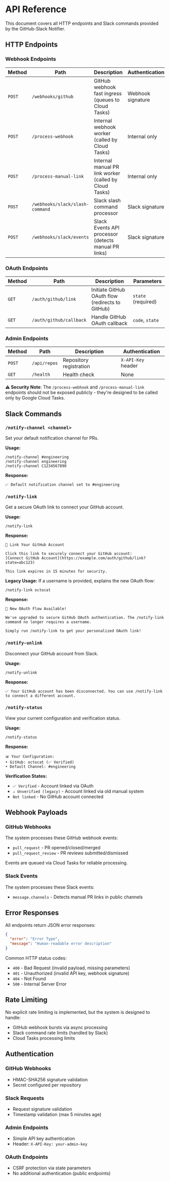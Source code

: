 # API Reference

This document covers all HTTP endpoints and Slack commands provided by the GitHub-Slack Notifier.

## HTTP Endpoints

### Webhook Endpoints

| Method | Path | Description | Authentication |
|--------|------|-------------|----------------|
| `POST` | `/webhooks/github` | GitHub webhook fast ingress (queues to Cloud Tasks) | Webhook signature |
| `POST` | `/process-webhook` | Internal webhook worker (called by Cloud Tasks) | Internal only |
| `POST` | `/process-manual-link` | Internal manual PR link worker (called by Cloud Tasks) | Internal only |
| `POST` | `/webhooks/slack/slash-command` | Slack slash command processor | Slack signature |
| `POST` | `/webhooks/slack/events` | Slack Events API processor (detects manual PR links) | Slack signature |

### OAuth Endpoints

| Method | Path | Description | Parameters |
|--------|------|-------------|------------|
| `GET` | `/auth/github/link` | Initiate GitHub OAuth flow (redirects to GitHub) | `state` (required) |
| `GET` | `/auth/github/callback` | Handle GitHub OAuth callback | `code`, `state` |

### Admin Endpoints

| Method | Path | Description | Authentication |
|--------|------|-------------|----------------|
| `POST` | `/api/repos` | Repository registration | `X-API-Key` header |
| `GET` | `/health` | Health check | None |

**⚠️ Security Note**: The `/process-webhook` and `/process-manual-link` endpoints should not be exposed publicly - they're designed to be called only by Google Cloud Tasks.

## Slack Commands

### `/notify-channel <channel>`

Set your default notification channel for PRs.

**Usage:**
```
/notify-channel #engineering
/notify-channel engineering
/notify-channel C1234567890
```

**Response:**
```
✅ Default notification channel set to #engineering
```

### `/notify-link`

Get a secure OAuth link to connect your GitHub account.

**Usage:**
```
/notify-link
```

**Response:**
```
🔗 Link Your GitHub Account

Click this link to securely connect your GitHub account:
[Connect GitHub Account](https://example.com/auth/github/link?state=abc123)

This link expires in 15 minutes for security.
```

**Legacy Usage:**
If a username is provided, explains the new OAuth flow:
```
/notify-link octocat
```

**Response:**
```
🔗 New OAuth Flow Available!

We've upgraded to secure GitHub OAuth authentication. The /notify-link command no longer requires a username.

Simply run /notify-link to get your personalized OAuth link!
```

### `/notify-unlink`

Disconnect your GitHub account from Slack.

**Usage:**
```
/notify-unlink
```

**Response:**
```
✅ Your GitHub account has been disconnected. You can use /notify-link to connect a different account.
```

### `/notify-status`

View your current configuration and verification status.

**Usage:**
```
/notify-status
```

**Response:**
```
📊 Your Configuration:
• GitHub: octocat (✅ Verified)
• Default Channel: #engineering
```

**Verification States:**
- `✅ Verified` - Account linked via OAuth
- `⚠️ Unverified (legacy)` - Account linked via old manual system
- `Not linked` - No GitHub account connected

## Webhook Payloads

### GitHub Webhooks

The system processes these GitHub webhook events:

- `pull_request` - PR opened/closed/merged
- `pull_request_review` - PR reviews submitted/dismissed

Events are queued via Cloud Tasks for reliable processing.

### Slack Events

The system processes these Slack events:

- `message.channels` - Detects manual PR links in public channels

## Error Responses

All endpoints return JSON error responses:

```json
{
  "error": "Error Type",
  "message": "Human-readable error description"
}
```

Common HTTP status codes:
- `400` - Bad Request (invalid payload, missing parameters)
- `401` - Unauthorized (invalid API key, webhook signature)
- `404` - Not Found
- `500` - Internal Server Error

## Rate Limiting

No explicit rate limiting is implemented, but the system is designed to handle:
- GitHub webhook bursts via async processing
- Slack command rate limits (handled by Slack)
- Cloud Tasks processing limits

## Authentication

### GitHub Webhooks
- HMAC-SHA256 signature validation
- Secret configured per repository

### Slack Requests  
- Request signature validation
- Timestamp validation (max 5 minutes age)

### Admin Endpoints
- Simple API key authentication
- Header: `X-API-Key: your-admin-key`

### OAuth Endpoints
- CSRF protection via state parameters
- No additional authentication (public endpoints)
